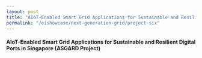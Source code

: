 ```yaml
---
layout: post
title: "AIoT-Enabled Smart Grid Applications for Sustainable and Resilient Digital Ports in Singapore (ASGARD Project)"
permalink: "/eishowcase/next-generation-grid/project-six"
---
```

#### AIoT-Enabled Smart Grid Applications for Sustainable and Resilient Digital Ports in Singapore (ASGARD Project)
